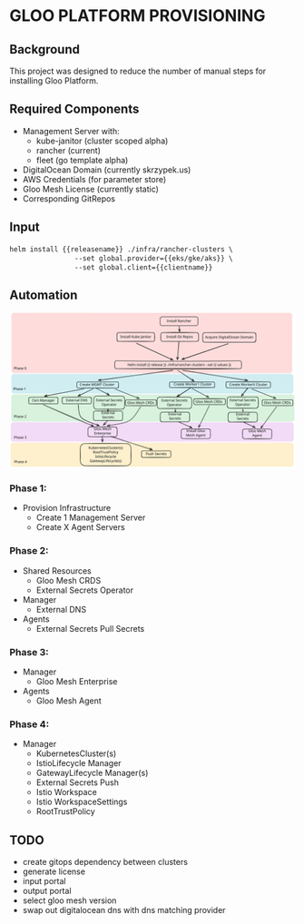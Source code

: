 # GLOO PLATFORM PROVISIONING

## Background
This project was designed to reduce the number of manual steps for installing Gloo Platform.

## Required Components
* Management Server with:
  * kube-janitor (cluster scoped alpha)
  * rancher (current)
  * fleet (go template alpha)
* DigitalOcean Domain (currently skrzypek.us)
* AWS Credentials (for parameter store)
* Gloo Mesh License (currently static)
* Corresponding GitRepos

## Input

```
helm install {{releasename}} ./infra/rancher-clusters \
                --set global.provider={{eks/gke/aks}} \
                --set global.client={{clientname}}
```

## Automation

![Diagram](/_assets/automation.svg)

### Phase 1: 

* Provision Infrastructure
  * Create 1 Management Server
  * Create X Agent Servers

### Phase 2:

* Shared Resources
  * Gloo Mesh CRDS
  * External Secrets Operator 
* Manager
  * External DNS
* Agents
  * External Secrets Pull Secrets

### Phase 3:

* Manager
  * Gloo Mesh Enterprise 
* Agents 
  * Gloo Mesh Agent

### Phase 4:

* Manager
  * KubernetesCluster(s)
  * IstioLifecycle Manager
  * GatewayLifecycle Manager(s)
  * External Secrets Push 
  * Istio Workspace
  * Istio WorkspaceSettings
  * RootTrustPolicy


## TODO

* create gitops dependency between clusters
* generate license
* input portal
* output portal
* select gloo mesh version
* swap out digitalocean dns with dns matching provider
